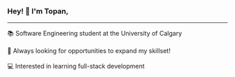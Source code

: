 ### Hey! 👋 I'm Topan,
___

📚 Software Engineering student at the University of Calgary<br><br>
🧠 Always looking for opportunities to expand my skillset!<br><br>
💻 Interested in learning full-stack development
